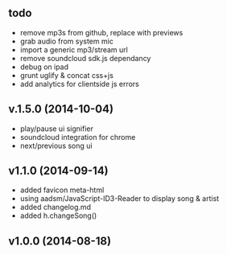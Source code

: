 todo
----

- remove mp3s from github, replace with previews
- grab audio from system mic
- import a generic mp3/stream url
- remove soundcloud sdk.js dependancy
- debug on ipad
- grunt uglify & concat css+js
- add analytics for clientside js errors


v.1.5.0 (2014-10-04)
--------------------
- play/pause ui signifier
- soundcloud integration for chrome
- next/previous song ui


v1.1.0 (2014-09-14)
-------------------

- added favicon meta-html
- using aadsm/JavaScript-ID3-Reader to display song & artist
- added changelog.md
- added h.changeSong()

v1.0.0 (2014-08-18)
-------------------
